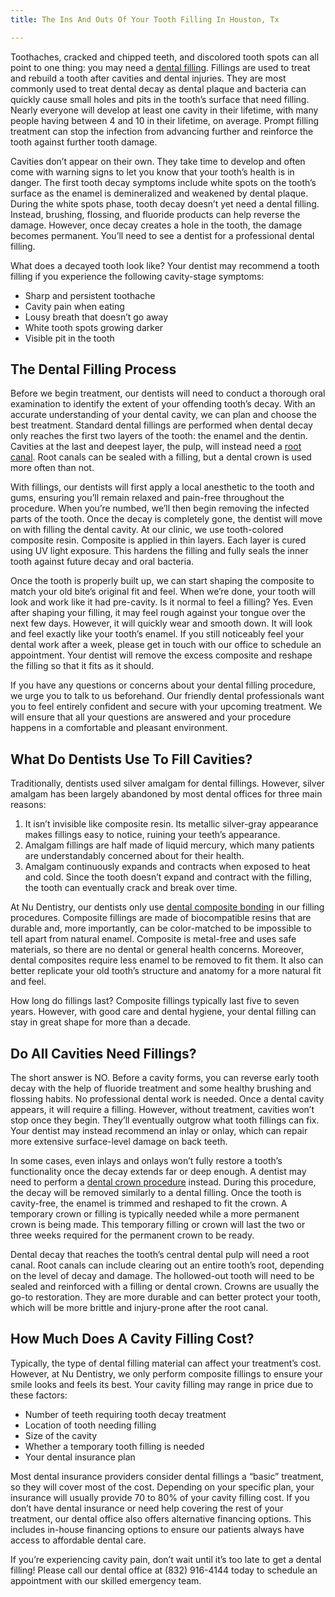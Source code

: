 ```yaml
---
title: The Ins And Outs Of Your Tooth Filling In Houston, Tx

---
```

Toothaches, cracked and chipped teeth, and discolored tooth spots can all point to one thing: you may need a [dental filling](https://www.nudentistry.com/houston-tx/restorative-dentistry/cavity-fillings/). Fillings are used to treat and rebuild a tooth after cavities and dental injuries. They are most commonly used to treat dental decay as dental plaque and bacteria can quickly cause small holes and pits in the tooth’s surface that need filling. Nearly everyone will develop at least one cavity in their lifetime, with many people having between 4 and 10 in their lifetime, on average. Prompt filling treatment can stop the infection from advancing further and reinforce the tooth against further tooth damage.

Cavities don’t appear on their own. They take time to develop and often come with warning signs to let you know that your tooth’s health is in danger. The first tooth decay symptoms include white spots on the tooth’s surface as the enamel is demineralized and weakened by dental plaque. During the white spots phase, tooth decay doesn’t yet need a dental filling. Instead, brushing, flossing, and fluoride products can help reverse the damage. However, once decay creates a hole in the tooth, the damage becomes permanent. You’ll need to see a dentist for a professional dental filling.

What does a decayed tooth look like? Your dentist may recommend a tooth filling if you experience the following cavity-stage symptoms:

* Sharp and persistent toothache
* Cavity pain when eating
* Lousy breath that doesn’t go away
* White tooth spots growing darker
* Visible pit in the tooth

## The Dental Filling Process

Before we begin treatment, our dentists will need to conduct a thorough oral examination to identify the extent of your offending tooth’s decay. With an accurate understanding of your dental cavity, we can plan and choose the best treatment. Standard dental fillings are performed when dental decay only reaches the first two layers of the tooth: the enamel and the dentin. Cavities at the last and deepest layer, the pulp, will instead need a [root canal](https://www.nudentistry.com/houston-tx/emergency-dentistry/root-canal/). Root canals can be sealed with a filling, but a dental crown is used more often than not.

With fillings, our dentists will first apply a local anesthetic to the tooth and gums, ensuring you’ll remain relaxed and pain-free throughout the procedure. When you’re numbed, we’ll then begin removing the infected parts of the tooth. Once the decay is completely gone, the dentist will move on with filling the dental cavity. At our clinic, we use tooth-colored composite resin. Composite is applied in thin layers. Each layer is cured using UV light exposure. This hardens the filling and fully seals the inner tooth against future decay and oral bacteria.

Once the tooth is properly built up, we can start shaping the composite to match your old bite’s original fit and feel. When we’re done, your tooth will look and work like it had pre-cavity. Is it normal to feel a filling? Yes. Even after shaping your filling, it may feel rough against your tongue over the next few days. However, it will quickly wear and smooth down. It will look and feel exactly like your tooth’s enamel. If you still noticeably feel your dental work after a week, please get in touch with our office to schedule an appointment. Your dentist will remove the excess composite and reshape the filling so that it fits as it should.

If you have any questions or concerns about your dental filling procedure, we urge you to talk to us beforehand. Our friendly dental professionals want you to feel entirely confident and secure with your upcoming treatment. We will ensure that all your questions are answered and your procedure happens in a comfortable and pleasant environment.

## What Do Dentists Use To Fill Cavities?

Traditionally, dentists used silver amalgam for dental fillings. However, silver amalgam has been largely abandoned by most dental offices for three main reasons:

1. It isn’t invisible like composite resin. Its metallic silver-gray appearance makes fillings easy to notice, ruining your teeth’s appearance.
2. Amalgam fillings are half made of liquid mercury, which many patients are understandably concerned about for their health.
3. Amalgam continuously expands and contracts when exposed to heat and cold. Since the tooth doesn’t expand and contract with the filling, the tooth can eventually crack and break over time.

At Nu Dentistry, our dentists only use [dental composite bonding](https://www.mouthhealthy.org/en/az-topics/c/composite-fillings) in our filling procedures. Composite fillings are made of biocompatible resins that are durable and, more importantly, can be color-matched to be impossible to tell apart from natural enamel. Composite is metal-free and uses safe materials, so there are no dental or general health concerns. Moreover, dental composites require less enamel to be removed to fit them. It also can better replicate your old tooth’s structure and anatomy for a more natural fit and feel.

How long do fillings last? Composite fillings typically last five to seven years. However, with good care and dental hygiene, your dental filling can stay in great shape for more than a decade.

## Do All Cavities Need Fillings?

The short answer is NO. Before a cavity forms, you can reverse early tooth decay with the help of fluoride treatment and some healthy brushing and flossing habits. No professional dental work is needed. Once a dental cavity appears, it will require a filling. However, without treatment, cavities won’t stop once they begin. They’ll eventually outgrow what tooth fillings can fix. Your dentist may instead recommend an inlay or onlay, which can repair more extensive surface-level damage on back teeth.

In some cases, even inlays and onlays won’t fully restore a tooth’s functionality once the decay extends far or deep enough. A dentist may need to perform a [dental crown procedure](https://www.nudentistry.com/houston-tx/restorative-dentistry/tooth-crown/) instead. During this procedure, the decay will be removed similarly to a dental filling. Once the tooth is cavity-free, the enamel is trimmed and reshaped to fit the crown. A temporary crown or filling is typically needed while a more permanent crown is being made. This temporary filling or crown will last the two or three weeks required for the permanent crown to be ready.

Dental decay that reaches the tooth’s central dental pulp will need a root canal. Root canals can include clearing out an entire tooth’s root, depending on the level of decay and damage. The hollowed-out tooth will need to be sealed and reinforced with a filling or dental crown. Crowns are usually the go-to restoration. They are more durable and can better protect your tooth, which will be more brittle and injury-prone after the root canal.

## How Much Does A Cavity Filling Cost?

Typically, the type of dental filling material can affect your treatment’s cost. However, at Nu Dentistry, we only perform composite fillings to ensure your smile looks and feels its best. Your cavity filling may range in price due to these factors:

* Number of teeth requiring tooth decay treatment
* Location of tooth needing filling
* Size of the cavity
* Whether a temporary tooth filling is needed
* Your dental insurance plan

Most dental insurance providers consider dental fillings a “basic” treatment, so they will cover most of the cost. Depending on your specific plan, your insurance will usually provide 70 to 80% of your cavity filling cost. If you don’t have dental insurance or need help covering the rest of your treatment, our dental office also offers alternative financing options. This includes in-house financing options to ensure our patients always have access to affordable dental care.

If you’re experiencing cavity pain, don’t wait until it’s too late to get a dental filling! Please call our dental office at (832) 916-4144 today to schedule an appointment with our skilled emergency team.